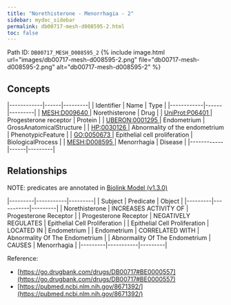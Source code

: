 ```yaml
---
title: "Norethisterone - Menorrhagia - 2"
sidebar: mydoc_sidebar
permalink: db00717-mesh-d008595-2.html
toc: false 
---
```



Path ID: `DB00717_MESH_D008595_2`
{% include image.html url="images/db00717-mesh-d008595-2.png" file="db00717-mesh-d008595-2.png" alt="db00717-mesh-d008595-2" %}

## Concepts

|------------|------|---------|
| Identifier | Name | Type    |
|------------|------|---------|
| <a href="https://identifiers.org/MESH:D009640">MESH:D009640 </a> | Norethisterone | Drug |
| <a href="https://identifiers.org/UniProt:P06401">UniProt:P06401 </a> | Progesterone receptor | Protein |
| <a href="https://identifiers.org/UBERON:0001295">UBERON:0001295 </a> | Endometrium | GrossAnatomicalStructure |
| <a href="https://identifiers.org/HP:0030126">HP:0030126 </a> | Abnormality of the endometrium | PhenotypicFeature |
| <a href="https://identifiers.org/GO:0050673">GO:0050673 </a> | Epithelial cell proliferation | BiologicalProcess |
| <a href="https://identifiers.org/MESH:D008595">MESH:D008595 </a> | Menorrhagia | Disease |
|------------|------|---------|

## Relationships


NOTE: predicates are annotated in <a href="https://github.com/biolink/biolink-model/releases/tag/v1.3.0">Biolink Model (v1.3.0)</a>

|---------|-----------|---------|
| Subject | Predicate | Object  |
|---------|-----------|---------|
| Norethisterone | INCREASES ACTIVITY OF | Progesterone Receptor |
| Progesterone Receptor | NEGATIVELY REGULATES | Epithelial Cell Proliferation |
| Epithelial Cell Proliferation | LOCATED IN | Endometrium |
| Endometrium | CORRELATED WITH | Abnormality Of The Endometrium |
| Abnormality Of The Endometrium | CAUSES | Menorrhagia |
|---------|-----------|---------|

Reference: 
  - [https://go.drugbank.com/drugs/DB00717#BE0000557](https://go.drugbank.com/drugs/DB00717#BE0000557)
  - [https://pubmed.ncbi.nlm.nih.gov/8671392/](https://pubmed.ncbi.nlm.nih.gov/8671392/)
